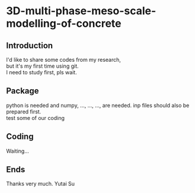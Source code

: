 # 3D-multi-phase-meso-scale-modelling-of-concrete
## Introduction
I'd like to share some codes from my research, <br>
but it's my first time using git. <br>
I need to study first, pls wait.
## Package
python is needed and numpy, ..., ..., ..., are needed.
inp files should also be prepared first. <br>
test some of our coding
## Coding
Waiting...
## Ends
Thanks very much.
Yutai Su
